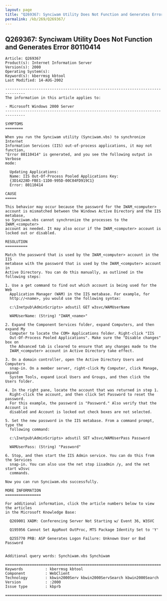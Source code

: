 ```yaml
---
layout: page
title: "Q269367: Synciwam Utility Does Not Function and Generates Error 80110414"
permalink: /kb/269/Q269367/
---
```


## Q269367: Synciwam Utility Does Not Function and Generates Error 80110414

	Article: Q269367
	Product(s): Internet Information Server
	Version(s): 2000
	Operating System(s): 
	Keyword(s): kberrmsg kbtool
	Last Modified: 14-AUG-2002
	
	-------------------------------------------------------------------------------
	The information in this article applies to:
	
	- Microsoft Windows 2000 Server 
	-------------------------------------------------------------------------------
	
	SYMPTOMS
	========
	
	When you run the Synciwam utility (Synciwam.vbs) to synchronize Internet
	Information Services (IIS) out-of-process applications, it may not function,
	"Error 80110414" is generated, and you see the following output in Verbose
	mode:
	
	  Updating Applications:
	  Name: IIS Out-Of-Process Pooled Applications Key:
	  {3D14228D-FBE1-11D0-995D-00C04FD919C1}
	  Error: 80110414
	
	CAUSE
	=====
	
	This behavior may occur because the password for the IWAM_<computer>
	account is mismatched between the Windows Active Directory and the IIS metabase,
	so Synciwam.vbs cannot synchronize the processes to the IWAM_<computer>
	account as needed. It may also occur if the IWAM_<computer> account is
	locked out or disabled.
	
	RESOLUTION
	==========
	
	Match the password that is used by the IWAM_<computer> account in the IIS
	metabase with the password that is used by the IWAM_<computer> account in
	Active Directory. You can do this manually, as outlined in the following steps:
	
	1. Use a get command to find out which account is being used for the Web
	  Application Manager (WAM) in the IIS metabase. For example, for
	  http://<name>, you would use the following syntax:
	
	  c:\Inetpub\AdminScripts> adsutil GET w3svc/WAMUserName
	
	  WAMUserName: (String) "IWAM_<name>"
	
	2. Expand the Component Services folder, expand Computers, and then expand My
	  Computer to locate the COM+ Applications folder. Right-click "IIS
	  Out-Of-Process Pooled Applications". Make sure the "Disable changes" box on
	  the Advanced tab is cleared to ensure that any changes made to the
	  IWAM_<computer> account in Active Directory take effect.
	
	3. On a domain controller, open the Active Directory Users and Computers
	  snap-in. On a member server, right-click My Computer, click Manage, expand
	  System Tools, expand Local Users and Groups, and then click the Users folder.
	
	4. In the right pane, locate the account that was returned in step 1.
	  Right-click the account, and then click Set Password to reset the password.
	  For this example, the password is "Password." Also verify that the Account is
	  disabled and Account is locked out check boxes are not selected.
	
	5. Set the new password in the IIS metabase. From a command prompt, type the
	  following command:
	
	  c:\Inetpub\AdminScripts> adsutil SET w3svc/WAMUserPass Password
	
	  WAMUserPass: (String) "Password"
	
	6. Stop, and then start the IIS Admin service. You can do this from the Services
	  snap-in. You can also use the net stop iisadmin /y, and the net start w3svc
	  commands.
	
	Now you can run Synciwam.vbs successfully.
	
	MORE INFORMATION
	================
	
	For additional information, click the article numbers below to view the articles
	in the Microsoft Knowledge Base:
	
	  Q269001 XADM: Conferencing Server Not Starting w/ Event 36, W3SVC
	
	  Q195956 Cannot Set AppRoot OutProc, MTS Package Identity Set to 'Y'
	
	  Q255770 PRB: ASP Generates Logon Failure: Unknown User or Bad Password
	
	
	Additional query words: Synchiwam.vbs Synchiwam
	
	======================================================================
	Keywords          : kberrmsg kbtool 
	Component         : WebClient
	Technology        : kbwin2000Serv kbwin2000ServSearch kbwin2000Search
	Version           : :2000
	Issue type        : kbprb
	
	=============================================================================
	
